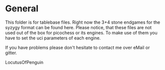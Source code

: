 General
=======
This folder is for tablebase files. Right now the 3+4 stone endgames for the syzygy format can be found here. Please notice,
that these files are not used out of the box for picochess or its engines. To make use of them you have to set the uci parameters
of each engine.


If you have problems please don't hesitate to contact me over eMail or gitter.

LocutusOfPenguin
